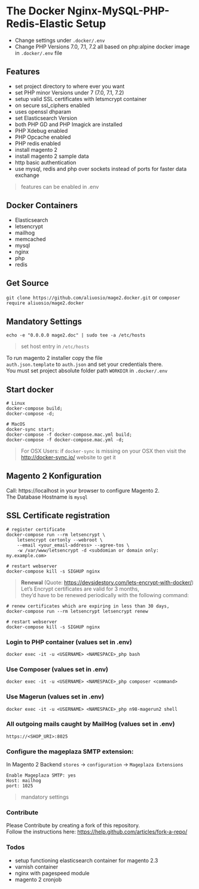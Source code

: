 # The Docker Nginx-MySQL-PHP-Redis-Elastic Setup
+ Change settings under ```.docker/.env```  
+ Change PHP Versions 7.0, 7.1, 7.2 all based on php:alpine docker image in ```.docker/.env``` file

## Features
+ set project directory to where ever you want
+ set PHP minor Versions under 7 (7.0, 7.1, 7.2)
+ setup valid SSL certificates with letsmcrypt container
+ on secure ssl_ciphers enabled
+ uses openssl dhparam 
+ set Elasticsearch Version
+ both PHP GD and PHP Imagick are installed
+ PHP Xdebug enabled
+ PHP Opcache enabled
+ PHP redis enabled
+ install magento 2
+ install magento 2 sample data
+ http basic authentication
+ use mysql, redis and php over sockets instead of ports for faster data exchange
> features can be enabled in .env

## Docker Containers 
+ Elasticsearch
+ letsencrypt
+ mailhog
+ memcached
+ mysql
+ nginx
+ php
+ redis

## Get Source
``` git clone https://github.com/aliuosio/mage2.docker.git ```
    or
``` composer require aliuosio/mage2.docker ```

## Mandatory Settings

    echo -e "0.0.0.0 mage2.doc" | sudo tee -a /etc/hosts
> set host entry in ```/etc/hosts``` 

To run magento 2 installer copy the file  
```auth.json.template``` to ```auth.json``` and set your credentials there.  
You must set project absolute folder path ```WORKDIR``` in ```.docker/.env```   

## Start docker
    # Linux
    docker-compose build;
    docker-compose -d;
    
    # MacOS
    docker-sync start;
    docker-compose -f docker-compose.mac.yml build;
    docker-compose -f docker-compose.mac.yml -d;
    
> For OSX Users:
if ```docker-sync``` is missing on your OSX then 
visit the http://docker-sync.io/ website to get it

## Magento 2 Konfiguration
Call: https://localhost in your browser to configure Magento 2.  
The Database Hostname is ```mysql```  

## SSL Certificate registration
    # register certificate
    docker-compose run --rm letsencrypt \
        letsencrypt certonly --webroot \
        --email <your_email-address> --agree-tos \
        -w /var/www/letsencrypt -d <subdomian or domain only: my.example.com>
        
    # restart webserver
    docker-compose kill -s SIGHUP nginx
    
>**Renewal** (Quote: https://devsidestory.com/lets-encrypt-with-docker/)  
Let’s Encrypt certificates are valid for 3 months,  
they’d have to be renewed periodically with the following command:  
    
    # renew certificates which are expiring in less than 30 days,
    docker-compose run --rm letsencrypt letsencrypt renew 
    
    # restart webserver
    docker-compose kill -s SIGHUP nginx

### Login to PHP container (values set in .env)
    docker exec -it -u <USERNAME> <NAMESPACE>_php bash
    
### Use Composer (values set in .env)
    docker exec -it -u <USERNAME> <NAMESPACE>_php composer <command>

### Use Magerun (values set in .env)
    docker exec -it -u <USERNAME> <NAMESPACE>_php n98-magerun2 shell
    
### All outgoing mails caught by MailHog (values set in .env)
    https://<SHOP_URI>:8025

### Configure the mageplaza SMTP extension:
In Magento 2 Backend ```stores``` -> ```configuration``` -> ```Mageplaza Extensions```
    
    Enable Mageplaza SMTP: yes
    Host: mailhog
    port: 1025
    
> mandatory settings

### Contribute
Please Contribute by creating a fork of this repository.  
Follow the instructions here: https://help.github.com/articles/fork-a-repo/

### Todos
+ setup functioning elasticsearch container for magento 2.3
+ varnish container
+ nginx with pagespeed module
+ magento 2 cronjob